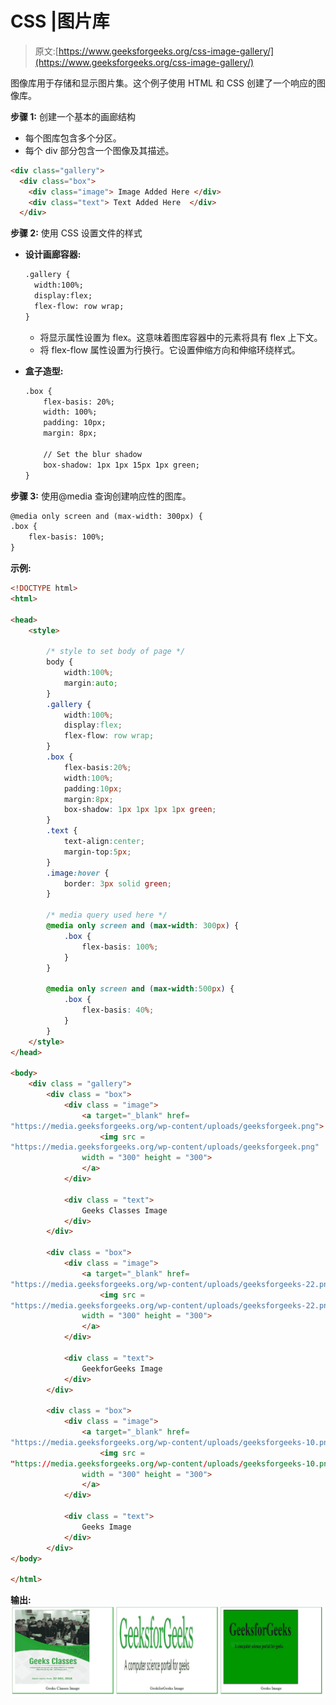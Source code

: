 # CSS |图片库

> 原文:[https://www.geeksforgeeks.org/css-image-gallery/](https://www.geeksforgeeks.org/css-image-gallery/)

图像库用于存储和显示图片集。这个例子使用 HTML 和 CSS 创建了一个响应的图像库。

**步骤 1:** 创建一个基本的画廊结构

*   每个图库包含多个分区。
*   每个 div 部分包含一个图像及其描述。

```html
<div class="gallery">
  <div class="box"> 
    <div class="image"> Image Added Here </div>
    <div class="text"> Text Added Here  </div>
  </div>

```

**步骤 2:** 使用 CSS 设置文件的样式

*   **设计画廊容器:**

    ```html
    .gallery {
      width:100%;
      display:flex;
      flex-flow: row wrap;
    }

    ```

    *   将显示属性设置为 flex。这意味着图库容器中的元素将具有 flex 上下文。
    *   将 flex-flow 属性设置为行换行。它设置伸缩方向和伸缩环绕样式。
*   **盒子造型:**

    ```html
    .box {
        flex-basis: 20%;
        width: 100%;
        padding: 10px;
        margin: 8px;

        // Set the blur shadow
        box-shadow: 1px 1px 15px 1px green; 
    }

    ```

**步骤 3:** 使用@media 查询创建响应性的图库。

```html
@media only screen and (max-width: 300px) { 
.box {
    flex-basis: 100%;
}

```

**示例:**

```html
<!DOCTYPE html>
<html>

<head>
    <style>

        /* style to set body of page */
        body {
            width:100%; 
            margin:auto;
        }
        .gallery {
            width:100%;
            display:flex;
            flex-flow: row wrap;
        }
        .box {
            flex-basis:20%;
            width:100%;
            padding:10px;
            margin:8px;
            box-shadow: 1px 1px 1px 1px green;
        }
        .text {
            text-align:center;
            margin-top:5px;
        }
        .image:hover {
            border: 3px solid green;
        }

        /* media query used here */
        @media only screen and (max-width: 300px) { 
            .box {
                flex-basis: 100%;
            }
        }

        @media only screen and (max-width:500px) {
            .box {
                flex-basis: 40%;
            }
        }
    </style>
</head>

<body>
    <div class = "gallery">
        <div class = "box">
            <div class = "image">
                <a target="_blank" href=
"https://media.geeksforgeeks.org/wp-content/uploads/geeksforgeek.png">
                    <img src =
"https://media.geeksforgeeks.org/wp-content/uploads/geeksforgeek.png" 
                width = "300" height = "300">
                </a>
            </div>

            <div class = "text">
                Geeks Classes Image
            </div>
        </div>

        <div class = "box">
            <div class = "image">
                <a target="_blank" href=
"https://media.geeksforgeeks.org/wp-content/uploads/geeksforgeeks-22.png">
                    <img src =
"https://media.geeksforgeeks.org/wp-content/uploads/geeksforgeeks-22.png"
                width = "300" height = "300">
                </a>
            </div>

            <div class = "text">
                GeekforGeeks Image
            </div>
        </div>

        <div class = "box">
            <div class = "image">
                <a target="_blank" href=
"https://media.geeksforgeeks.org/wp-content/uploads/geeksforgeeks-10.png">
                    <img src = 
"https://media.geeksforgeeks.org/wp-content/uploads/geeksforgeeks-10.png" 
                width = "300" height = "300">
                </a>
            </div>

            <div class = "text">
                Geeks Image
            </div>
        </div>
</body>

</html>                                    
```

**输出:**
![image gallery](img/294385a19ae8b83128f711920d113955.png)